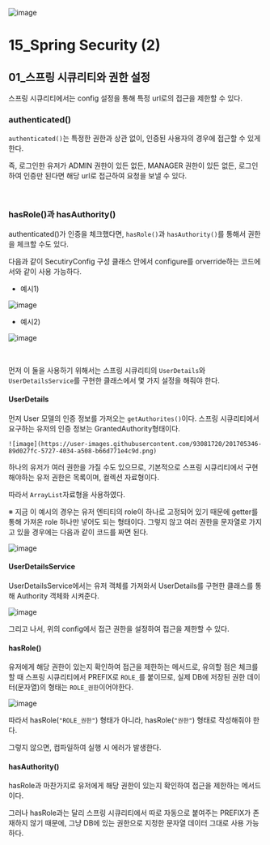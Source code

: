 ![image](https://user-images.githubusercontent.com/93081720/200813778-1b5d0e69-83e7-4e6c-9870-4e8aee5d0cac.png)

# 15_Spring Security (2)

## 01_스프링 시큐리티와 권한 설정

스프링 시큐리티에서는 config 설정을 통해 특정 url로의 접근을 제한할 수 있다.

### authenticated()

`authenticated()`는 특정한 권한과 상관 없이, 인증된 사용자의 경우에 접근할 수 있게 한다.

즉, 로그인한 유저가 ADMIN 권한이 있든 없든, MANAGER 권한이 있든 없든, 로그인하여 인증만 된다면 해당 url로 접근하여 요청을 보낼 수 있다.

<br>

### hasRole()과 hasAuthority()

authenticated()가 인증을 체크했다면, `hasRole()`과 `hasAuthority()`를 통해서 권한을 체크할 수도 있다.

다음과 같이 SecutiryConfig 구성 클래스 안에서 configure를 orverride하는 코드에서와 같이 사용 가능하다.

- 예시1)

![image](https://user-images.githubusercontent.com/93081720/201704004-96959c11-c84b-4137-a54d-37b91b397696.png)

- 예시2)

![image](https://user-images.githubusercontent.com/93081720/201702574-7422a057-81b3-4e2d-bd20-2eb5d042fe3f.png)

<br>

먼저 이 둘을 사용하기 위해서는 스프링 시큐리티의 `UserDetails`와 `UserDetailsService`를 구현한 클래스에서 몇 가지 설정을 해줘야 한다.

#### UserDetails

먼저 User 모델의 인증 정보를 가져오는 `getAuthorites()`이다. 스프링 시큐리티에서 요구하는 유저의 인증 정보는 GrantedAuthority형태이다.

 	![image](https://user-images.githubusercontent.com/93081720/201705346-89d027fc-5727-4034-a508-b66d771e4c9d.png)

하나의 유저가 여러 권한을 가질 수도 있으므로, 기본적으로 스프링 시큐리티에서 구현해야하는 유저 권한은 목록이며, 컬렉션 자료형이다.

따라서 `ArrayList`자료형을 사용하였다. 

※ 지금 이 예시의 경우는 유저 엔티티의 role이 하나로 고정되어 있기 때문에 getter를 통해 가져온 role 하나만 넣어도 되는 형태이다. 그렇지 않고 여러 권한을 문자열로 가지고 있을 경우에는 다음과 같이 코드를 짜면 된다.

![image](https://user-images.githubusercontent.com/93081720/201706116-1cf71e7f-47a7-4f6f-b2a0-10f9669dff44.png)

#### UserDetailsService

UserDetailsService에서는 유저 객체를 가져와서 UserDetails를 구현한 클래스를 통해 Authority 객체화 시켜준다.

![image](https://user-images.githubusercontent.com/93081720/201704681-556ac474-3d8f-465b-b211-79bd7a812de1.png)

그리고 나서, 위의 config에서 접근 권한을 설정하여 접근을 제한할 수 있다.

#### hasRole()

유저에게 해당 권한이 있는지 확인하여 접근을 제한하는 메서드로, 유의할 점은 체크를 할 때 스프링 시큐리티에서 PREFIX로 `ROLE_`를 붙이므로, 실제 DB에 저장된 권한 데이터(문자열)의 형태는 `ROLE_권한`이어야한다.

![image](https://user-images.githubusercontent.com/93081720/201708072-1c363999-d192-404e-9508-72a026e7ae5f.png)

따라서  hasRole(`"ROLE_권한"`) 형태가 아니라, hasRole(`"권한"`) 형태로 작성해줘야 한다.

그렇지 않으면, 컴파일하여 실행 시 에러가 발생한다.

#### hasAuthority()

hasRole과 마찬가지로 유저에게 해당 권한이 있는지 확인하여 접근을 제한하는 메서드이다.

그러나 hasRole과는 달리 스프링 시큐리티에서 따로 자동으로 붙여주는 PREFIX가 존재하지 않기 때문에, 그냥 DB에 있는 권한으로 지정한 문자열 데이터 그대로 사용 가능하다.

